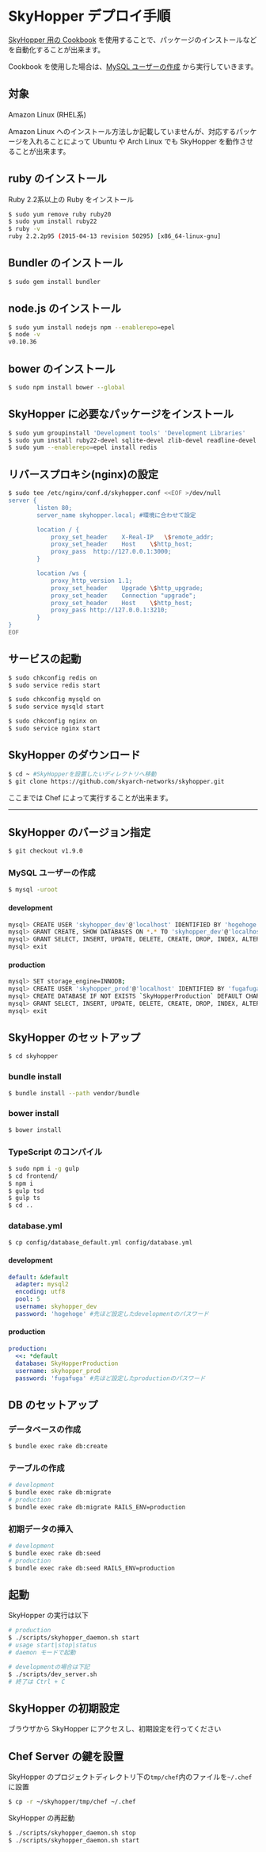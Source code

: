 # SkyHopper デプロイ手順

[SkyHopper 用の Cookbook](https://github.com/skyarch-networks/skyhopper_cookbooks/tree/master/cookbooks/skyhopper)
を使用することで、パッケージのインストールなどを自動化することが出来ます。

Cookbook を使用した場合は、[MySQL ユーザーの作成](#user-content-mysql-ユーザーの作成) から実行していきます。


## 対象

Amazon Linux (RHEL系)

Amazon Linux へのインストール方法しか記載していませんが、対応するパッケージを入れることによって Ubuntu や Arch Linux でも SkyHopper を動作させることが出来ます。

## ruby のインストール

Ruby 2.2系以上の Ruby をインストール

```sh
$ sudo yum remove ruby ruby20
$ sudo yum install ruby22
$ ruby -v
ruby 2.2.2p95 (2015-04-13 revision 50295) [x86_64-linux-gnu]
```

## Bundler のインストール

```sh
$ sudo gem install bundler
```

## node.js のインストール

```sh
$ sudo yum install nodejs npm --enablerepo=epel
$ node -v
v0.10.36
```

## bower のインストール

```sh
$ sudo npm install bower --global
```

## SkyHopper に必要なパッケージをインストール

```sh
$ sudo yum groupinstall 'Development tools' 'Development Libraries'
$ sudo yum install ruby22-devel sqlite-devel zlib-devel readline-devel openssl-devel libxml2-devel libxslt-devel mysql-devel mysql-server nginx
$ sudo yum --enablerepo=epel install redis
```


## リバースプロキシ(nginx)の設定

```sh
$ sudo tee /etc/nginx/conf.d/skyhopper.conf <<EOF >/dev/null
server {
        listen 80;
        server_name skyhopper.local; #環境に合わせて設定

        location / {
            proxy_set_header    X-Real-IP   \$remote_addr;
            proxy_set_header    Host    \$http_host;
            proxy_pass  http://127.0.0.1:3000;
        }

        location /ws {
            proxy_http_version 1.1;
            proxy_set_header    Upgrade \$http_upgrade;
            proxy_set_header    Connection "upgrade";
            proxy_set_header    Host    \$http_host;
            proxy_pass http://127.0.0.1:3210;
        }
}
EOF
```

## サービスの起動

```sh
$ sudo chkconfig redis on
$ sudo service redis start

$ sudo chkconfig mysqld on
$ sudo service mysqld start

$ sudo chkconfig nginx on
$ sudo service nginx start
```

## SkyHopper のダウンロード

```sh
$ cd ~ #SkyHopperを設置したいディレクトリへ移動
$ git clone https://github.com/skyarch-networks/skyhopper.git
```


ここまでは Chef によって実行することが出来ます。

---------------------------------

## SkyHopper のバージョン指定

```sh
$ git checkout v1.9.0
```

### MySQL ユーザーの作成

```sh
$ mysql -uroot
```

#### development

```sh
mysql> CREATE USER 'skyhopper_dev'@'localhost' IDENTIFIED BY 'hogehoge';
mysql> GRANT CREATE, SHOW DATABASES ON *.* TO 'skyhopper_dev'@'localhost';
mysql> GRANT SELECT, INSERT, UPDATE, DELETE, CREATE, DROP, INDEX, ALTER, LOCK TABLES ON `SkyHopperDevelopment`.* TO 'skyhopper_dev'@'localhost';
mysql> exit
```

#### production

```sh
mysql> SET storage_engine=INNODB;
mysql> CREATE USER 'skyhopper_prod'@'localhost' IDENTIFIED BY 'fugafuga';
mysql> CREATE DATABASE IF NOT EXISTS `SkyHopperProduction` DEFAULT CHARACTER SET `utf8` COLLATE `utf8_unicode_ci`;
mysql> GRANT SELECT, INSERT, UPDATE, DELETE, CREATE, DROP, INDEX, ALTER, LOCK TABLES ON `SkyHopperProduction`.* TO 'skyhopper_prod'@'localhost';
mysql> exit
```



## SkyHopper のセットアップ

```sh
$ cd skyhopper
```

### bundle install

```sh
$ bundle install --path vendor/bundle
```

### bower install

```sh
$ bower install
```

### TypeScript のコンパイル

```sh
$ sudo npm i -g gulp
$ cd frontend/
$ npm i
$ gulp tsd
$ gulp ts
$ cd ..
```

### database.yml

```sh
$ cp config/database_default.yml config/database.yml
```

#### development

```yaml
default: &default
  adapter: mysql2
  encoding: utf8
  pool: 5
  username: skyhopper_dev
  password: 'hogehoge' #先ほど設定したdevelopmentのパスワード
```

#### production

```yaml
production:
  <<: *default
  database: SkyHopperProduction
  username: skyhopper_prod
  password: 'fugafuga' #先ほど設定したproductionのパスワード
```


## DB のセットアップ

### データベースの作成

```sh
$ bundle exec rake db:create
```

### テーブルの作成

```sh
# development
$ bundle exec rake db:migrate
# production
$ bundle exec rake db:migrate RAILS_ENV=production
```

### 初期データの挿入

```sh
# development
$ bundle exec rake db:seed
# production
$ bundle exec rake db:seed RAILS_ENV=production
```



## 起動

SkyHopper の実行は以下

```sh
# production
$ ./scripts/skyhopper_daemon.sh start
# usage start|stop|status
# daemon モードで起動
```

```sh
# developmentの場合は下記
$ ./scripts/dev_server.sh
# 終了は Ctrl + C
```

## SkyHopper の初期設定

ブラウザから SkyHopper にアクセスし、初期設定を行ってください


## Chef Server の鍵を設置

SkyHopper のプロジェクトディレクトリ下の`tmp/chef`内のファイルを`~/.chef`に設置
```sh
$ cp -r ~/skyhopper/tmp/chef ~/.chef
```

SkyHopper の再起動
```sh
$ ./scripts/skyhopper_daemon.sh stop
$ ./scripts/skyhopper_daemon.sh start
```
